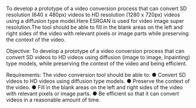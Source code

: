 To develop a prototype of a video conversion process that can convert SD resolution (640 x 480px) videos to HD resolution (1280 x 720px) videos using a diffusion type model.Here ESRGAN is used for video image super resolution.The tool should be able to fill in the blank areas on the left and right sides of the video with relevant pixels or image parts while preserving the context of the video.

Objective: To develop a prototype of a video conversion process that can convert SD videos to HD videos using diffusion (image to image, Inpainting) type models, while preserving the context of the video and being efficient.

Requirements: The video conversion tool should be able to: ● Convert SD videos to HD videos using diffusion type models. ● Preserve the context of the video. ● Fill in the blank areas on the left and right sides of the video with relevant pixels or image parts. ● Be efficient so that it can convert videos in a reasonable amount of time.
